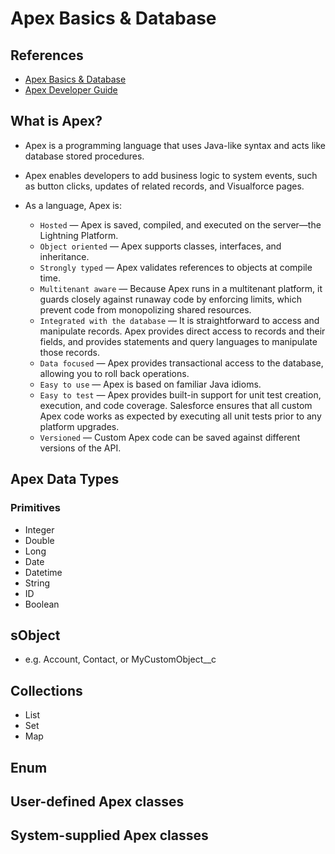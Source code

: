 # Apex Basics & Database

## References
- [Apex Basics & Database](https://trailhead.salesforce.com/trails/force_com_dev_beginner/modules/apex_database)
- [Apex Developer Guide](https://developer.salesforce.com/docs/atlas.en-us.212.0.apexcode.meta/apexcode/apex_dev_guide.htm)

## What is Apex?
- Apex is a programming language that uses Java-like syntax and acts like database stored procedures.

- Apex enables developers to add business logic to system events, such as button clicks, updates of related records, and Visualforce pages.

- As a language, Apex is:
  - `Hosted` — Apex is saved, compiled, and executed on the server—the Lightning Platform.
  - `Object oriented` — Apex supports classes, interfaces, and inheritance.
  - `Strongly typed` — Apex validates references to objects at compile time.
  - `Multitenant aware` — Because Apex runs in a multitenant platform, it guards closely against runaway code by enforcing limits, which prevent code from monopolizing shared resources.
  - `Integrated with the database` — It is straightforward to access and manipulate records. Apex provides direct access to records and their fields, and provides statements and query languages to manipulate those records.
  - `Data focused` — Apex provides transactional access to the database, allowing you to roll back operations.
  - `Easy to use` — Apex is based on familiar Java idioms.
  - `Easy to test` — Apex provides built-in support for unit test creation, execution, and code coverage. Salesforce ensures that all custom Apex code works as expected by executing all unit tests prior to any platform upgrades.
  - `Versioned` — Custom Apex code can be saved against different versions of the API.

## Apex Data Types
### Primitives
- Integer
- Double
- Long
- Date
- Datetime
- String
- ID
- Boolean

## sObject
- e.g. Account, Contact, or MyCustomObject__c

## Collections
- List
- Set
- Map

## Enum
## User-defined Apex classes
## System-supplied Apex classes
